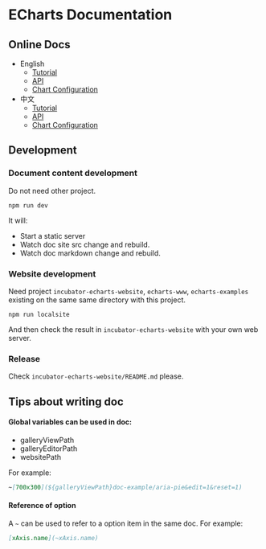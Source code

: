# ECharts Documentation

## Online Docs

+ English
    + [Tutorial](https://echarts.apache.org/en/tutorial.html)
    + [API](https://echarts.apache.org/en/api.html)
    + [Chart Configuration](https://echarts.apache.org/en/option.html)
+ 中文
    + [Tutorial](https://echarts.apache.org/zh/tutorial.html)
    + [API](https://echarts.apache.org/zh/api.html)
    + [Chart Configuration](https://echarts.apache.org/zh/option.html)

## Development

### Document content development

Do not need other project.

```shell
npm run dev
```
It will:

+ Start a static server
+ Watch doc site src change and rebuild.
+ Watch doc markdown change and rebuild.

### Website development
Need project `incubator-echarts-website`, `echarts-www`, `echarts-examples` existing on the same same directory with this project.

```shell
npm run localsite
```
And then check the result in `incubator-echarts-website` with your own web server.

### Release

Check `incubator-echarts-website/README.md` please.


## Tips about writing doc

#### Global variables can be used in doc:

+ galleryViewPath
+ galleryEditorPath
+ websitePath

For example:
```md
~[700x300](${galleryViewPath}doc-example/aria-pie&edit=1&reset=1)
```

#### Reference of option

A `~` can be used to refer to a option item in the same doc. For example:

```md
[xAxis.name](~xAxis.name)
```
